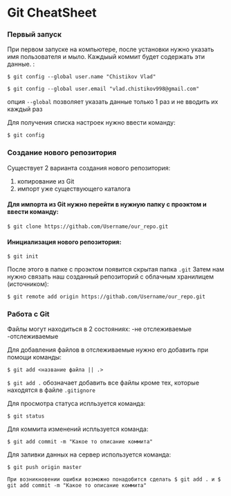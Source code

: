 # Git CheatSheet


### Первый запуск

При первом запуске на компьютере, после установки нужно указать имя пользователя и мыло. Каждыый коммит будет содержать эти данные. :
```
$ git config --global user.name "Chistikov Vlad"
```
```
$ git config --global user.email "vlad.chistikov998@gmail.com"
```

опция ```--global``` позволяет указать данные только 1 раз и не вводить их каждый раз

Для получения списка настроек нужно ввести команду:
```
$ git config
```


### Создание нового репозитория

Существует 2 варианта создания нового репозитория:
1) копирование из Git
2) импорт уже существующего каталога


#### Для импорта из Git нужно перейти в нужную папку с проэктом и ввести команду:
```
$ git clone https://githab.com/Username/our_repo.git
```
#### Инициализация нового репозитория:
```
$ git init
```
После этого в папке с проэктом появится скрытая папка ```.git```
Затем нам нужно связать наш созданный репозиторий с облачным хранилицем (источником):
```
$ git remote add origin https://githab.com/Username/our_repo.git
```




### Работа с Git

Файлы могут находиться в 2 состояниях:
-не отслеживаемые
-отслеживаемые

Для добавления файлов в отслеживаемые нужно его добавить при помощи команды:
```
$ git add <название файла || .>
```

```$ git add .```  обозначает добавить все файлы кроме тех, которые находятся в файле ```.gitignore```


Для просмотра статуса испльзуется команда:
```
$ git status
```


Для коммита изменений испльзуется команда:
```
$ git add commit -m "Какое то описание коммита"
```

Для заливки данных на сервер используется команда:
```
$ git push origin master
```
```При возникновении ошибки возможно понадобится сделать $ git add . и $ git add commit -m "Какое то описание коммита"```




